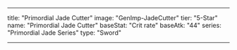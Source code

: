 ---

title: "Primordial Jade Cutter"
image: "GenImp-JadeCutter"
tier: "5-Star"
name: "Primordial Jade Cutter"
baseStat: "Crit rate"
baseAtk: "44"
series: "Primordial Jade Series"
type: "Sword"

---